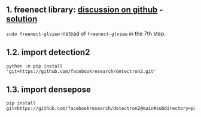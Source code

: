 ## 1. freenect library: [discussion on github](https://github.com/OpenKinect/libfreenect/issues/550) - [solution](https://naman5.wordpress.com/2014/06/24/experimenting-with-kinect-using-opencv-python-and-open-kinect-libfreenect/)
```sudo freenect-glview``` instead of ```freenect-glview``` in the 7th step.

## 1.2. import detection2
```
python -m pip install 'git+https://github.com/facebookresearch/detectron2.git'
```

## 1.3. import densepose
```
pip install git+https://github.com/facebookresearch/detectron2@main#subdirectory=projects/DensePose
```
